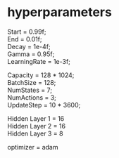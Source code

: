 # hyperparameters
Start = 0.99f;\
End   = 0.01f;\
Decay = 1e-4f;\
Gamma = 0.95f;\
LearningRate = 1e-3f;

Capacity  = 128 * 1024;\
BatchSize  = 128;\
NumStates  = 7;\
NumActions = 3;\
UpdateStep = 10 * 3600;

Hidden Layer 1 = 16\
Hidden Layer 2 = 16\
Hidden Layer 3 = 8

optimizer = adam
